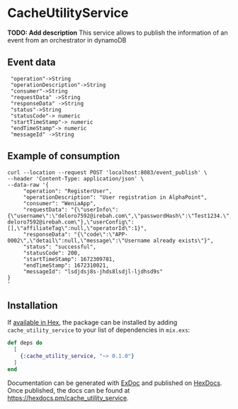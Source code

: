 # CacheUtilityService

**TODO: Add description**
This service allows to publish the information of an event from an orchestrator in dynamoDB

## Event data
     "operation"->String
     "operationDescription"->String
     "consumer"->String
     "requestData" ->String
     "responseData" ->String
     "status"->String
     "statusCode"-> numeric
     "startTimeStamp"-> numeric
     "endTimeStamp"-> numeric
     "messageId" ->String

## Example of consumption

```
curl --location --request POST 'localhost:8083/event_publish' \
--header 'Content-Type: application/json' \
--data-raw '{
     "operation": "RegisterUser",
     "operationDescription": "User registration in AlphaPoint",
     "consumer": "WeniaApp",
     "requestData": "{\"userInfo\":{\"username\":\"deloro7592@irebah.com\",\"passwordHash\":\"Test1234.\",\"email\":\" deloro7592@irebah.com\"},\"userConfig\":[],\"affiliateTag\":null,\"operatorId\":1}",
     "responseData": "{\"code\":\"APP-0002\",\"detail\":null,\"message\":\"Username already exists\"}",
     "status": "successful",
     "statusCode": 200,
     "startTimeStamp": 1672309781,
     "endTimeStamp": 1672310021,
     "messageId": "lsdjdsj8s-jhds8lsdjl-ljdhsd9s"
}
'
```
## Installation

If [available in Hex](https://hex.pm/docs/publish), the package can be installed
by adding `cache_utility_service` to your list of dependencies in `mix.exs`:

```elixir
def deps do
  [
    {:cache_utility_service, "~> 0.1.0"}
  ]
end
```

Documentation can be generated with [ExDoc](https://github.com/elixir-lang/ex_doc)
and published on [HexDocs](https://hexdocs.pm). Once published, the docs can
be found at <https://hexdocs.pm/cache_utility_service>.


